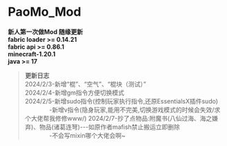 # **PaoMo_Mod**  
 **新人第一次做Mod 随缘更新**  
 **fabric loader >= 0.14.21**  
 **fabric api >= 0.86.1**  
 **minecraft-1.20.1**  
 **java >= 17**  
> **更新日志**  
2024/2/3-新增“棍”、“空气”、“棍块（测试）”  
2024/2/4-新增gm指令方便切换模式  
2024/2/5-新增sudo指令(控制玩家执行指令,还原EssentialsX插件sudo)  
　　　　-新增v指令(隐身玩家,能用不完美,切换游戏模式的时候会失效/求个大佬帮我修修www/)
2024/2/7-抄了点物品:附魔书(八仙过海、海之嫌弃)、物品(诸葛连弩)---如原作者mafish禁止搬运立即删除  
　　　　-不会写mixin哪个大佬会啊~
　　　　
